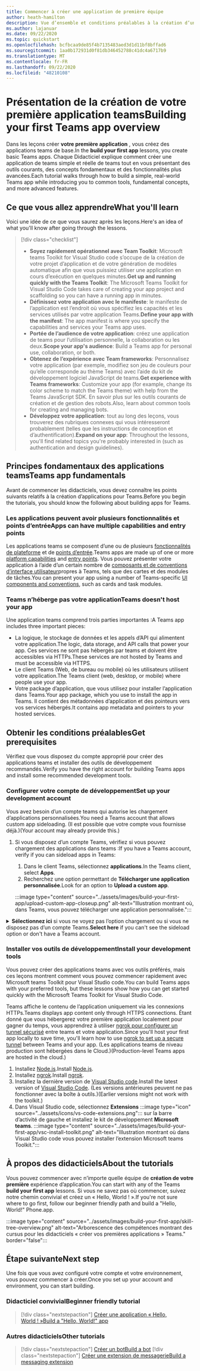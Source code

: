 ```yaml
---
title: Commencer à créer une application de première équipe
author: heath-hamilton
description: Vue d’ensemble et conditions préalables à la création d’une application Microsoft teams
ms.author: lajanuar
ms.date: 09/22/2020
ms.topic: quickstart
ms.openlocfilehash: bcfbcaa9de85f4b7135483aed3d1d11bf8bffad6
ms.sourcegitcommit: 1aa0b172931d0f81db346452788c41dc4a6717b9
ms.translationtype: MT
ms.contentlocale: fr-FR
ms.lasthandoff: 09/22/2020
ms.locfileid: "48210108"
---
```

# <a name="building-your-first-teams-app-overview"></a><span data-ttu-id="575f3-103">Présentation de la création de votre première application teams</span><span class="sxs-lookup"><span data-stu-id="575f3-103">Building your first Teams app overview</span></span>

<span data-ttu-id="575f3-104">Dans les leçons créer **votre première application** , vous créez des applications teams de base.</span><span class="sxs-lookup"><span data-stu-id="575f3-104">In the **build your first app** lessons, you create basic Teams apps.</span></span> <span data-ttu-id="575f3-105">Chaque Didacticiel explique comment créer une application de teams simple et réelle de teams tout en vous présentant des outils courants, des concepts fondamentaux et des fonctionnalités plus avancées.</span><span class="sxs-lookup"><span data-stu-id="575f3-105">Each tutorial walks through how to build a simple, real-world Teams app while introducing you to common tools, fundamental concepts, and more advanced features.</span></span>

## <a name="what-youll-learn"></a><span data-ttu-id="575f3-106">Ce que vous allez apprendre</span><span class="sxs-lookup"><span data-stu-id="575f3-106">What you'll learn</span></span>

<span data-ttu-id="575f3-107">Voici une idée de ce que vous saurez après les leçons.</span><span class="sxs-lookup"><span data-stu-id="575f3-107">Here's an idea of what you'll know after going through the lessons.</span></span>

> [!div class="checklist"]
  >
  > * <span data-ttu-id="575f3-108">**Soyez rapidement opérationnel avec Team Toolkit**: Microsoft teams Toolkit for Visual Studio code s’occupe de la création de votre projet d’application et de votre génération de modèles automatique afin que vous puissiez utiliser une application en cours d’exécution en quelques minutes.</span><span class="sxs-lookup"><span data-stu-id="575f3-108">**Get up and running quickly with the Teams Toolkit**: The Microsoft Teams Toolkit for Visual Studio Code takes care of creating your app project and scaffolding so you can have a running app in minutes.</span></span>
  > * <span data-ttu-id="575f3-109">**Définissez votre application avec le manifeste**: le manifeste de l’application est l’endroit où vous spécifiez les capacités et les services utilisés par votre application Teams.</span><span class="sxs-lookup"><span data-stu-id="575f3-109">**Define your app with the manifest**: The app manifest is where you specify the capabilities and services your Teams app uses.</span></span>
  > * <span data-ttu-id="575f3-110">**Portée de l’audience de votre application**: créez une application de teams pour l’utilisation personnelle, la collaboration ou les deux.</span><span class="sxs-lookup"><span data-stu-id="575f3-110">**Scope your app's audience**: Build a Teams app for personal use, collaboration, or both.</span></span>
  > * <span data-ttu-id="575f3-111">**Obtenez de l’expérience avec Team frameworks**: Personnalisez votre application (par exemple, modifiez son jeu de couleurs pour qu’elle corresponde au thème Teams) avec l’aide du kit de développement logiciel JavaScript de teams.</span><span class="sxs-lookup"><span data-stu-id="575f3-111">**Get experience with Teams frameworks**: Customize your app (for example, change its color scheme to match the Teams theme) with help from the Teams JavaScript SDK.</span></span> <span data-ttu-id="575f3-112">En savoir plus sur les outils courants de création et de gestion des robots.</span><span class="sxs-lookup"><span data-stu-id="575f3-112">Also, learn about common tools for creating and managing bots.</span></span>
  > * <span data-ttu-id="575f3-113">**Développez votre application**: tout au long des leçons, vous trouverez des rubriques connexes qui vous intéresseront probablement (telles que les instructions de conception et d’authentification).</span><span class="sxs-lookup"><span data-stu-id="575f3-113">**Expand on your app**: Throughout the lessons, you'll find related topics you're probably interested in (such as authentication and design guidelines).</span></span>

## <a name="teams-app-fundamentals"></a><span data-ttu-id="575f3-114">Principes fondamentaux des applications teams</span><span class="sxs-lookup"><span data-stu-id="575f3-114">Teams app fundamentals</span></span>

<span data-ttu-id="575f3-115">Avant de commencer les didacticiels, vous devez connaître les points suivants relatifs à la création d’applications pour Teams.</span><span class="sxs-lookup"><span data-stu-id="575f3-115">Before you begin the tutorials, you should know the following about building apps for Teams.</span></span>

### <a name="apps-can-have-multiple-capabilities-and-entry-points"></a><span data-ttu-id="575f3-116">Les applications peuvent avoir plusieurs fonctionnalités et points d’entrée</span><span class="sxs-lookup"><span data-stu-id="575f3-116">Apps can have multiple capabilities and entry points</span></span>

<span data-ttu-id="575f3-117">Les applications teams se composent d’une ou de plusieurs [fonctionnalités de plateforme](../concepts/capabilities-overview.md) et de [points d’entrée](../concepts/extensibility-points.md).</span><span class="sxs-lookup"><span data-stu-id="575f3-117">Teams apps are made up of one or more [platform capabilities](../concepts/capabilities-overview.md) and [entry points](../concepts/extensibility-points.md).</span></span> <span data-ttu-id="575f3-118">Vous pouvez présenter votre application à l’aide d’un certain nombre de [composants et de conventions d’interface utilisateur](../concepts/extensibility-points.md#ui-components)propres à Teams, tels que des cartes et des modules de tâches.</span><span class="sxs-lookup"><span data-stu-id="575f3-118">You can present your app using a number of Teams-specific [UI components and conventions](../concepts/extensibility-points.md#ui-components), such as cards and task modules.</span></span>

### <a name="teams-doesnt-host-your-app"></a><span data-ttu-id="575f3-119">Teams n’héberge pas votre application</span><span class="sxs-lookup"><span data-stu-id="575f3-119">Teams doesn't host your app</span></span>

<span data-ttu-id="575f3-120">Une application teams comprend trois parties importantes :</span><span class="sxs-lookup"><span data-stu-id="575f3-120">A Teams app includes three important pieces:</span></span>

* <span data-ttu-id="575f3-121">La logique, le stockage de données et les appels d’API qui alimentent votre application.</span><span class="sxs-lookup"><span data-stu-id="575f3-121">The logic, data storage, and API calls that power your app.</span></span> <span data-ttu-id="575f3-122">Ces services ne sont pas hébergés par teams et doivent être accessibles via HTTPs.</span><span class="sxs-lookup"><span data-stu-id="575f3-122">These services are not hosted by Teams and must be accessible via HTTPS.</span></span>
* <span data-ttu-id="575f3-123">Le client Teams (Web, de bureau ou mobile) où les utilisateurs utilisent votre application.</span><span class="sxs-lookup"><span data-stu-id="575f3-123">The Teams client (web, desktop, or mobile) where people use your app.</span></span>
* <span data-ttu-id="575f3-124">Votre package d’application, que vous utilisez pour installer l’application dans Teams.</span><span class="sxs-lookup"><span data-stu-id="575f3-124">Your app package, which you use to install the app in Teams.</span></span> <span data-ttu-id="575f3-125">Il contient des métadonnées d’application et des pointeurs vers vos services hébergés.</span><span class="sxs-lookup"><span data-stu-id="575f3-125">It contains app metadata and pointers to your hosted services.</span></span>

## <a name="get-prerequisites"></a><span data-ttu-id="575f3-126">Obtenir les conditions préalables</span><span class="sxs-lookup"><span data-stu-id="575f3-126">Get prerequisites</span></span>

<span data-ttu-id="575f3-127">Vérifiez que vous disposez du compte approprié pour créer des applications teams et installer des outils de développement recommandés.</span><span class="sxs-lookup"><span data-stu-id="575f3-127">Verify you have the right account for building Teams apps and install some recommended development tools.</span></span>

### <a name="set-up-your-development-account"></a><span data-ttu-id="575f3-128">Configurer votre compte de développement</span><span class="sxs-lookup"><span data-stu-id="575f3-128">Set up your development account</span></span>

<span data-ttu-id="575f3-129">Vous avez besoin d’un compte teams qui autorise les chargement d’applications personnalisées.</span><span class="sxs-lookup"><span data-stu-id="575f3-129">You need a Teams account that allows custom app sideloading.</span></span> <span data-ttu-id="575f3-130">(Il est possible que votre compte vous fournisse déjà.)</span><span class="sxs-lookup"><span data-stu-id="575f3-130">(Your account may already provide this.)</span></span>

1. <span data-ttu-id="575f3-131">Si vous disposez d’un compte Teams, vérifiez si vous pouvez chargement des applications dans teams :</span><span class="sxs-lookup"><span data-stu-id="575f3-131">If you have a Teams account, verify if you can sideload apps in Teams:</span></span>
    1. <span data-ttu-id="575f3-132">Dans le client Teams, sélectionnez **applications**.</span><span class="sxs-lookup"><span data-stu-id="575f3-132">In the Teams client, select **Apps**.</span></span>
    1. <span data-ttu-id="575f3-133">Recherchez une option permettant de **Télécharger une application personnalisée**.</span><span class="sxs-lookup"><span data-stu-id="575f3-133">Look for an option to **Upload a custom app**.</span></span>

    :::image type="content" source="../assets/images/build-your-first-app/upload-custom-app-closeup.png" alt-text="Illustration montrant où, dans Teams, vous pouvez télécharger une application personnalisée.":::

<!-- markdownlint-disable MD033 -->
<details>

<summary><span data-ttu-id="575f3-135"><b>Sélectionnez ici</b> si vous ne voyez pas l’option chargement ou si vous ne disposez pas d’un compte Teams.</span><span class="sxs-lookup"><span data-stu-id="575f3-135"><b>Select here</b> if you can't see the sideload option or don't have a Teams account.</span></span></summary>

<span data-ttu-id="575f3-136">Vous pouvez obtenir un compte de test gratuit teams qui autorise l’application chargement en rejoignant le programme de développement Microsoft 365.</span><span class="sxs-lookup"><span data-stu-id="575f3-136">You can get a free Teams test account that allows app sideloading by joining the Microsoft 365 developer program.</span></span> <span data-ttu-id="575f3-137">(Le processus d’inscription prend environ deux minutes.)</span><span class="sxs-lookup"><span data-stu-id="575f3-137">(The registration process takes approximately two minutes.)</span></span>

1. <span data-ttu-id="575f3-138">Accédez au [programme de développement Microsoft 365](https://developer.microsoft.com/microsoft-365/dev-program).</span><span class="sxs-lookup"><span data-stu-id="575f3-138">Go to the [Microsoft 365 developer program](https://developer.microsoft.com/microsoft-365/dev-program).</span></span>
1. <span data-ttu-id="575f3-139">Sélectionnez **rejoindre** et suivez les instructions à l’écran.</span><span class="sxs-lookup"><span data-stu-id="575f3-139">Select **Join Now** and follow the onscreen instructions.</span></span>
1. <span data-ttu-id="575f3-140">Lorsque vous accédez à l’écran d’accueil, sélectionnez **configurer l’abonnement E5**.</span><span class="sxs-lookup"><span data-stu-id="575f3-140">When you get to the welcome screen, select **Set up E5 subscription**.</span></span>
1. <span data-ttu-id="575f3-141">Configurez votre compte d’administrateur.</span><span class="sxs-lookup"><span data-stu-id="575f3-141">Set up your administrator account.</span></span> <span data-ttu-id="575f3-142">Une fois que vous avez terminé, un écran semblable à celui-ci s’affiche.</span><span class="sxs-lookup"><span data-stu-id="575f3-142">Once you finish, you should see a screen like this.</span></span>
:::image type="content" source="../assets/images/build-your-first-app/dev-program-subscription.png" alt-text="Exemple de ce que vous voyez après vous être inscrit au programme pour les développeurs Microsoft 365.":::
1. <span data-ttu-id="575f3-144">Connectez-vous à teams à l’aide du compte d’administrateur que vous venez de configurer.</span><span class="sxs-lookup"><span data-stu-id="575f3-144">Log in to Teams using the administrator account you just set up.</span></span>
1. <span data-ttu-id="575f3-145">Vérifiez si vous disposez maintenant de l’option **Télécharger une application personnalisée** .</span><span class="sxs-lookup"><span data-stu-id="575f3-145">Verify if you now have the **Upload a custom app** option.</span></span>

</details>

### <a name="install-your-development-tools"></a><span data-ttu-id="575f3-146">Installer vos outils de développement</span><span class="sxs-lookup"><span data-stu-id="575f3-146">Install your development tools</span></span>

<span data-ttu-id="575f3-147">Vous pouvez créer des applications teams avec vos outils préférés, mais ces leçons montrent comment vous pouvez commencer rapidement avec Microsoft teams Toolkit pour Visual Studio code.</span><span class="sxs-lookup"><span data-stu-id="575f3-147">You can build Teams apps with your preferred tools, but these lessons show how you can get started quickly with the Microsoft Teams Toolkit for Visual Studio Code.</span></span>

<span data-ttu-id="575f3-148">Teams affiche le contenu de l’application uniquement via les connexions HTTPs.</span><span class="sxs-lookup"><span data-stu-id="575f3-148">Teams displays app content only through HTTPS connections.</span></span> <span data-ttu-id="575f3-149">Étant donné que vous hébergerez votre première application localement pour gagner du temps, vous apprendrez à utiliser [ngrok pour configurer un tunnel sécurisé](../concepts/build-and-test/debug.md#locally-hosted) entre teams et votre application.</span><span class="sxs-lookup"><span data-stu-id="575f3-149">Since you'll host your first app locally to save time, you'll learn how to use [ngrok to set up a secure tunnel](../concepts/build-and-test/debug.md#locally-hosted) between Teams and your app.</span></span> <span data-ttu-id="575f3-150">(Les applications teams de niveau production sont hébergées dans le Cloud.)</span><span class="sxs-lookup"><span data-stu-id="575f3-150">(Production-level Teams apps are hosted in the cloud.)</span></span>

1. <span data-ttu-id="575f3-151">Installez [Node.js](https://nodejs.org/en/).</span><span class="sxs-lookup"><span data-stu-id="575f3-151">Install [Node.js](https://nodejs.org/en/).</span></span>
1. <span data-ttu-id="575f3-152">Installez [ngrok](https://ngrok.com/download).</span><span class="sxs-lookup"><span data-stu-id="575f3-152">Install [ngrok](https://ngrok.com/download).</span></span>
1. <span data-ttu-id="575f3-153">Installez la dernière version de [Visual Studio code](https://code.visualstudio.com/download).</span><span class="sxs-lookup"><span data-stu-id="575f3-153">Install the latest version of [Visual Studio Code](https://code.visualstudio.com/download).</span></span> <span data-ttu-id="575f3-154">(Les versions antérieures peuvent ne pas fonctionner avec la boîte à outils.)</span><span class="sxs-lookup"><span data-stu-id="575f3-154">(Earlier versions might not work with the toolkit.)</span></span>
1. Dans Visual Studio code, sélectionnez **Extensions** :::image type="icon" source="../assets/icons/vs-code-extensions.png"::: sur la barre d’activité de gauche et installez le kit de développement **Microsoft teams**.
    :::image type="content" source="../assets/images/build-your-first-app/vsc-install-toolkit.png" alt-text="Illustration montrant où dans Visual Studio code vous pouvez installer l’extension Microsoft teams Toolkit.":::

## <a name="about-the-tutorials"></a><span data-ttu-id="575f3-157">À propos des didacticiels</span><span class="sxs-lookup"><span data-stu-id="575f3-157">About the tutorials</span></span>

<span data-ttu-id="575f3-158">Vous pouvez commencer avec n’importe quelle équipe de **création de votre première** expérience d’application.</span><span class="sxs-lookup"><span data-stu-id="575f3-158">You can start with any of the Teams **build your first app** lessons.</span></span> <span data-ttu-id="575f3-159">Si vous ne savez pas où commencer, suivez notre chemin convivial et créez un « Hello, World ! ».</span><span class="sxs-lookup"><span data-stu-id="575f3-159">If you're not sure where to go first, follow our beginner friendly path and build a "Hello, World!"</span></span> <span data-ttu-id="575f3-160">Phone.</span><span class="sxs-lookup"><span data-stu-id="575f3-160">app.</span></span>

:::image type="content" source="../assets/images/build-your-first-app/skill-tree-overview.png" alt-text="Arborescence des compétences montrant des cursus pour les didacticiels « créer vos premières applications » Teams." border="false":::

## <a name="next-step"></a><span data-ttu-id="575f3-162">Étape suivante</span><span class="sxs-lookup"><span data-stu-id="575f3-162">Next step</span></span>

<span data-ttu-id="575f3-163">Une fois que vous avez configuré votre compte et votre environnement, vous pouvez commencer à créer.</span><span class="sxs-lookup"><span data-stu-id="575f3-163">Once you set up your account and environment, you can start building.</span></span>

### <a name="beginner-friendly-tutorial"></a><span data-ttu-id="575f3-164">Didacticiel convivial</span><span class="sxs-lookup"><span data-stu-id="575f3-164">Beginner friendly tutorial</span></span>

> [!div class="nextstepaction"]
> [<span data-ttu-id="575f3-165">Créer une application « Hello, World ! »</span><span class="sxs-lookup"><span data-stu-id="575f3-165">Build a "Hello, World!" app</span></span>](../build-your-first-app/build-and-run.md)

### <a name="other-tutorials"></a><span data-ttu-id="575f3-166">Autres didacticiels</span><span class="sxs-lookup"><span data-stu-id="575f3-166">Other tutorials</span></span>

> [!div class="nextstepaction"]
> [<span data-ttu-id="575f3-167">Créer un bot</span><span class="sxs-lookup"><span data-stu-id="575f3-167">Build a bot</span></span>](../build-your-first-app/build-bot.md)
> [!div class="nextstepaction"]
> [<span data-ttu-id="575f3-168">Créer une extension de messagerie</span><span class="sxs-lookup"><span data-stu-id="575f3-168">Build a messaging extension</span></span>](../build-your-first-app/build-messaging-extension.md)